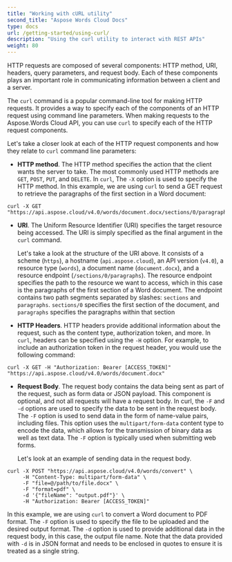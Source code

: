 ```yaml
---
title: "Working with cURL utility"
second_title: "Aspose Words Cloud Docs"
type: docs
url: /getting-started/using-curl/
description: "Using the curl utility to interact with REST APIs"
weight: 80
---
```


HTTP requests are composed of several components: HTTP method, URI, headers, query parameters, and request body. Each of these components plays an important role in communicating information between a client and a server.

The `curl` command is a popular command-line tool for making HTTP requests. It provides a way to specify each of the components of an HTTP request using command line parameters. When making requests to the Aspose.Words Cloud API, you can use `curl` to specify each of the HTTP request components.

Let's take a closer look at each of the HTTP request components and how they relate to `curl` command line parameters:

* **HTTP method**. The HTTP method specifies the action that the client wants the server to take. The most commonly used HTTP methods are `GET`, `POST`, `PUT`, and `DELETE`. In `curl`, The `-X` option is used to specify the HTTP method. In this example, we are using `curl` to send a GET request to retrieve the paragraphs of the first section in a Word document:

```
curl -X GET "https://api.aspose.cloud/v4.0/words/document.docx/sections/0/paragraphs"
```


* **URI**. The Uniform Resource Identifier (URI) specifies the target resource being accessed. The URI is simply specified as the final argument in the `curl` command. 

  Let's take a look at the structure of the URI above. It consists of a scheme (`https`), a hostname (`api.aspose.cloud`), an API version (`v4.0`), a resource type (`words`), a document name (`document.docx`), and a resource endpoint (`/sections/0/paragraphs`). The resource endpoint specifies the path to the resource we want to access, which in this case is the paragraphs of the first section of a Word document. The endpoint contains two path segments separated by slashes: `sections` and `paragraphs`. `sections/0` specifies the first section of the document, and `paragraphs` specifies the paragraphs within that section

* **HTTP Headers**. HTTP headers provide additional information about the request, such as the content type, authorization token, and more. In `curl`, headers can be specified using the `-H` option. For example, to include an authorization token in the request header, you would use the following command:

```
curl -X GET -H "Authorization: Bearer [ACCESS_TOKEN]" "https://api.aspose.cloud/v4.0/words/document.docx"
```


* **Request Body**. The request body contains the data being sent as part of the request, such as form data or JSON payload. This component is optional, and not all requests will have a request body.
  In curl, the `-F` and `-d` options are used to specify the data to be sent in the request body. The `-F` option is used to send data in the form of name-value pairs, including files. This option uses the `multipart/form-data` content type to encode the data, which allows for the transmission of binary data as well as text data. The `-F` option is typically used when submitting web forms.

  Let's look at an example of sending data in the request body.

```
curl -X POST "https://api.aspose.cloud/v4.0/words/convert" \
     -H "Content-Type: multipart/form-data" \
     -F "file=@/path/to/file.docx" \
     -F "format=pdf" \
     -d '{"fileName": "output.pdf"}' \
     -H "Authorization: Bearer [ACCESS_TOKEN]"
```

In this example, we are using `curl` to convert a Word document to PDF format. The `-F` option is used to specify the file to be uploaded and the desired output format. The `-d` option is used to provide additional data in the request body, in this case, the output file name. Note that the data provided with `-d` is in JSON format and needs to be enclosed in quotes to ensure it is treated as a single string.

